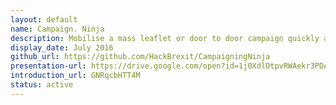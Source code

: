 ```yaml
---
layout: default
name: Campaign. Ninja
description: Mobilise a mass leaflet or door to door campaign quickly and easily
display_date: July 2016
github_url: https://github.com/HackBrexit/CampaigningNinja
presentation-url: https://drive.google.com/open?id=1j0XdlOtpvRWAekr3PDATntDzMaonIs39VzxitAPlqmE
introduction_url: GNRqcbHTT4M
status: active
---
```

